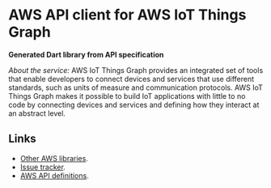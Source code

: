 # AWS API client for AWS IoT Things Graph

**Generated Dart library from API specification**

*About the service:*
AWS IoT Things Graph provides an integrated set of tools that enable
developers to connect devices and services that use different standards,
such as units of measure and communication protocols. AWS IoT Things Graph
makes it possible to build IoT applications with little to no code by
connecting devices and services and defining how they interact at an
abstract level.

## Links

- [Other AWS libraries](https://github.com/agilord/aws_client/tree/master/generated).
- [Issue tracker](https://github.com/agilord/aws_client/issues).
- [AWS API definitions](https://github.com/aws/aws-sdk-js/tree/master/apis).
